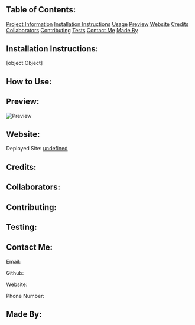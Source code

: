 
# 
## 
    
## Table of Contents:
[Project Information](#)
[Installation Instructions](#installation-instructions)
[Usage](#how-to-use)
[Preview](#preview)
[Website](#website)
[Credits](#credits)
[Collaborators](#collaborators)
[Contributing](#contributing)
[Tests](#testsing)
[Contact Me](#contact-me)
[Made By](#made-by)

## Installation Instructions:
[object Object]

## How to Use:

    
## Preview:
![Preview]()
    
## Website:
Deployed Site: [undefined](#undefined)
## Credits:

## Collaborators:

## Contributing:

## Testing:

    
## Contact Me:
Email: []()

Github: []()

Website: []()

Phone Number: 

    
## Made By:


